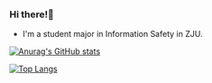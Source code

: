 ### Hi there!🌟
- I'm a student major in Information Safety in ZJU.

[![Anurag's GitHub stats](https://github-readme-stats.vercel.app/api?username=Yinwhe&count_private=true&show_icons=true&theme=monokai)](https://github.com/anuraghazra/github-readme-stats)

[![Top Langs](https://github-readme-stats.vercel.app/api/top-langs/?username=Yinwhe&layout=compact&theme=monokai)](https://github.com/anuraghazra/github-readme-stats)
<!--
**Yinwhe/Yinwhe** is a ✨ _special_ ✨ repository because its `README.md` (this file) appears on your GitHub profile.

Here are some ideas to get you started:

- 🔭 I’m currently working on ...
- 🌱 I’m currently learning ...
- 👯 I’m looking to collaborate on ...
- 🤔 I’m looking for help with ...
- 💬 Ask me about ...
- 📫 How to reach me: ...
- 😄 Pronouns: ...
- ⚡ Fun fact: ...
-->

